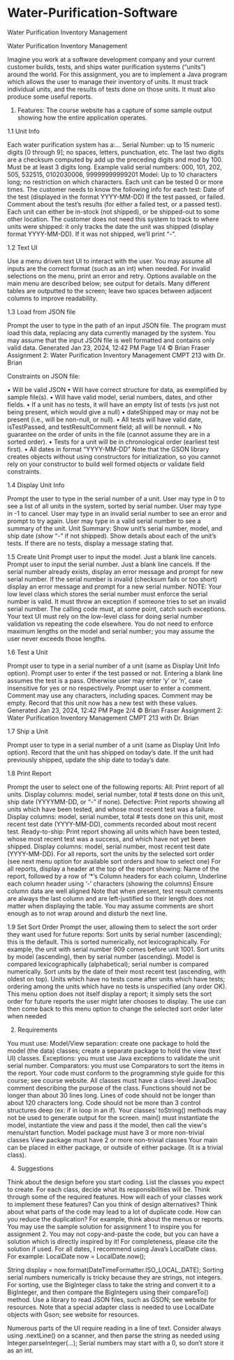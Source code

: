 # Water-Purification-Software
Water Purification Inventory Management 


Water Purification Inventory Management


Imagine you work at a software development company and your current customer builds, tests, and
ships water purification systems (“units”) around the world. For this assignment, you are to implement
a Java program which allows the user to manage their inventory of units. It must track individual units,
and the results of tests done on those units. It must also produce some useful reports.


1. Features:  The course website has a capture of some sample output showing how the entire application operates.
 
1.1 Unit Info

Each water purification system has a:...
Serial Number: up to 15 numeric digits [0 through 9]; no spaces, letters, punctuation, etc.
The last two digits are a checksum computed by add up the preceding digits and mod by 100.
Must be at least 3 digits long.
Example valid serial numbers:
000, 101, 202, 505, 532515, 0102030006, 99999999999201
Model: Up to 10 characters long; no restriction on which characters.
Each unit can be tested 0 or more times. The customer needs to know the following info for each test:
Date of the test (displayed in the format YYYY-MM-DD)
If the test passed, or failed.
Comment about the test’s results (for either a failed test, or a passed test).
Each unit can either be in-stock (not shipped), or be shipped-out to some other location. The customer
does not need this system to track to where units were shipped: it only tracks the date the unit was
shipped (display format YYYY-MM-DD). If it was not shipped, we’ll print “-”.

1.2 Text UI


Use a menu driven text UI to interact with the user.
You may assume all inputs are the correct format (such as an int) when needed.
For invalid selections on the menu, print an error and retry.
Options available on the main menu are described below; see output for details.
Many different tables are outputted to the screen; leave two spaces between adjacent columns to
improve readability.

1.3 Load from JSON file


Prompt the user to type in the path of an input JSON file. The program must load this data, replacing
any data currently managed by the system. You may assume that the input JSON file is well formatted
and contains only valid data.
Generated Jan 23, 2024, 12:42 PM Page 1/4 © Brian Fraser
Assignment 2: Water Purification Inventory Management CMPT 213 with Dr. Brian

Constraints on JSON file:

• Will be valid JSON
• Will have correct structure for data, as exemplified by sample file(s).
• Will have valid model, serial numbers, dates, and other fields.
• If a unit has no tests, it will have an empty list of tests (vs just not being present, which would
give a null)
• dateShipped may or may not be present (i.e., will be non-null, or null).
• All tests will have valid date, isTestPassed, and testResultComment field; all will be nonnull.
• No guarantee on the order of units in the file (cannot assume they are in a sorted order).
• Tests for a unit will be in chronological order (earliest test first).
• All dates in format “YYYY-MM-DD”
Note that the GSON library creates objects without using constructors for initialization, so you cannot
rely on your constructor to build well formed objects or validate field constraints.

1.4 Display Unit Info


Prompt the user to type in the serial number of a unit.
User may type in 0 to see a list of all units in the system, sorted by serial number.
User may type in -1 to cancel.
User may type in an invalid serial number to see an error and prompt to try again.
User may type in a valid serial number to see a summary of the unit.
Unit Summary: Show unit’s serial number, model, and ship date (show “-” if not shipped).
Show details about each of the unit’s tests. If there are no tests, display a message stating that.

1.5 Create Unit
Prompt user to input the model. Just a blank line cancels.
Prompt user to input the serial number. Just a blank line cancels.
If the serial number already exists, display an error message and prompt for new serial
number.
If the serial number is invalid (checksum fails or too short) display an error message and
prompt for a new serial number.
NOTE: Your low level class which stores the serial number must enforce the serial number is
valid. It must throw an exception if someone tries to set an invalid serial number. The calling
code must, at some point, catch such exceptions. Your text UI must rely on the low-level class
for doing serial number validation vs repeating the code elsewhere.
You do not need to enforce maximum lengths on the model and serial number; you may assume
the user never exceeds those lengths.

1.6 Test a Unit


Prompt user to type in a serial number of a unit (same as Display Unit Info option).
Prompt user to enter if the test passed or not. Entering a blank line assumes the test is a pass.
Otherwise user may enter ‘y’ or ‘n’, case insensitive for yes or no respectively.
Prompt user to enter a comment. Comment may use any characters, including spaces. Comment
may be empty. Record that this unit now has a new test with these values.
Generated Jan 23, 2024, 12:42 PM Page 2/4 © Brian Fraser
Assignment 2: Water Purification Inventory Management CMPT 213 with Dr. Brian

1.7 Ship a Unit


Prompt user to type in a serial number of a unit (same as Display Unit Info option).
Record that the unit has shipped on today’s date. If the unit had previously shipped, update the
ship date to today’s date.

1.8 Print Report


Prompt the user to select one of the following reports:
All: Print report of all units.
Display columns: model, serial number, total # tests done on this unit, ship date (YYYYMM-DD, or “-” if none).
Defective: Print reports showing all units which have been tested, and whose most recent test
was a failure.
Display columns: model, serial number, total # tests done on this unit, most recent test date
(YYYY-MM-DD), comments recorded about most recent test.
Ready-to-ship: Print report showing all units which have been tested, whose most recent test
was a success, and which have not yet been shipped.
Display columns: model, serial number, most recent test date (YYYY-MM-DD).
For all reports, sort the units by the selected sort order (see next menu option for available sort
orders and how to select one)
For all reports, display a header at the top of the report showing:
Name of the report, followed by a row of ‘*’s
Column headers for each column,
Underline each column header using ‘-’ characters (showing the columns)
Ensure column data are well aligned
Note that when present, test result comments are always the last column and are left-justified
so their length does not matter when displaying the table. You may assume comments are
short enough as to not wrap around and disturb the next line.

1.9 Set Sort Order
Prompt the user, allowing them to select the sort order they want used for future reports:
Sort units by serial number (ascending); this is the default. This is sorted numerically, not
lexicographically. For example, the unit with serial number 909 comes before unit 1001.
Sort units by model (ascending), then by serial number (ascending). Model is compared
lexicographically (alphabetical); serial number is compared numerically.
Sort units by the date of their most recent test (ascending, with oldest on top).
Units which have no tests come after units which have tests; ordering among the units
which have no tests is unspecified (any order OK).
This menu option does not itself display a report; it simply sets the sort order for future reports the user
might later chooses to display. The use can then come back to this menu option to change the selected
sort order later when needed

2. Requirements
   
You must use:
Model/View separation: create one package to hold the model (the data) classes; create a
separate package to hold the view (text UI) classes.
Exceptions: you must use Java exceptions to validate the unit serial number.
Comparators: you must use Comparators to sort the items in the report.
Your code must conform to the programming style guide for this course; see course website.
All classes must have a class-level JavaDoc comment describing the purpose of the class.
Functions should not be longer than about 30 lines long.
Lines of code should not be longer than about 120 characters long.
Code should not be more than 3 control structures deep (ex: if in loop in an if).
Your classes’ toString() methods may not be used to generate output for the screen.
main() must instantiate the model, instantiate the view and pass it the model, then call the view's
menu/start function.
Model package must have 3 or more non-trivial classes
View package must have 2 or more non-trivial classes
Your main can be placed in either package, or outside of either package. (It is a trivial class).

4. Suggestions
   
Think about the design before you start coding.
List the classes you expect to create.
For each class, decide what its responsibilities will be.
Think through some of the required features. How will each of your classes work to
implement these features? Can you think of design alternatives?
Think about what parts of the code may lead to a lot of duplicate code. How can you reduce
the duplication? For example, think about the menus or reports.
You may use the sample solution for assignment 1 to inspire you for assignment 2. You may not
copy-and-paste the code, but you can have a solution which is directly inspired by it! For
completeness, please cite the solution if used.
For all dates, I recommend using Java’s LocalDate class. For example:
LocalDate now = LocalDate.now();

String display = now.format(DateTimeFormatter.ISO_LOCAL_DATE);
Sorting serial numbers numerically is tricky because they are strings, not integers. For sorting,
use the BigInteger class to take the string and convert it to a BigInteger, and then compare the
BigIntegers using their compareTo() method.
Use a library to read JSON files, such as GSON; see website for resources.
Note that a special adapter class is needed to use LocalDate objects with Gson; see website
for resources.

Numerous parts of the UI require reading in a line of text. Consider always using .nextLine()
on a scanner, and then parse the string as needed using Integer.parseInteger(...);
Serial numbers may start with a 0, so don’t store it as an int.
